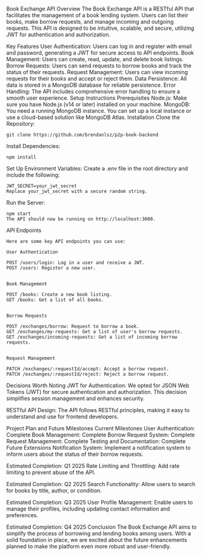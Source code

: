 Book Exchange API
Overview
The Book Exchange API is a RESTful API that facilitates the management of a book lending system. Users can list their books, make borrow requests, and manage incoming and outgoing requests. This API is designed to be intuitive, scalable, and secure, utilizing JWT for authentication and authorization.

Key Features
User Authentication: Users can log in and register with email and password, generating a JWT for secure access to API endpoints.
Book Management: Users can create, read, update, and delete book listings.
Borrow Requests: Users can send requests to borrow books and track the status of their requests.
Request Management: Users can view incoming requests for their books and accept or reject them.
Data Persistence: All data is stored in a MongoDB database for reliable persistence.
Error Handling: The API includes comprehensive error handling to ensure a smooth user experience.
Setup Instructions
Prerequisites
Node.js: Make sure you have Node.js (v14 or later) installed on your machine.
MongoDB: You need a running MongoDB instance. You can set up a local instance or use a cloud-based solution like MongoDB Atlas.
Installation
Clone the Repository:

```
git clone https://github.com/brendanlsz/p2p-book-backend
```

Install Dependencies:
```
npm install
```


Set Up Environment Variables: Create a .env file in the root directory and include the following:
```
JWT_SECRET=your_jwt_secret
Replace your_jwt_secret with a secure random string.
```

Run the Server:

```
npm start
The API should now be running on http://localhost:3000.
```

API Endpoints

```
Here are some key API endpoints you can use:

User Authentication

POST /users/login: Log in a user and receive a JWT.
POST /users: Register a new user.


Book Management

POST /books: Create a new book listing.
GET /books: Get a list of all books.


Borrow Requests

POST /exchanges/borrow: Request to borrow a book.
GET /exchanges/my-requests: Get a list of user's borrow requests.
GET /exchanges/incoming-requests: Get a list of incoming borrow requests.


Request Management

PATCH /exchanges/:requestId/accept: Accept a borrow request.
PATCH /exchanges/:requestId/reject: Reject a borrow request.
```

Decisions Worth Noting
JWT for Authentication: We opted for JSON Web Tokens (JWT) for secure authentication and authorization. This decision simplifies session management and enhances security.

RESTful API Design: The API follows RESTful principles, making it easy to understand and use for frontend developers.

Project Plan and Future Milestones
Current Milestones
User Authentication: Complete
Book Management: Complete
Borrow Request System: Complete
Request Management: Complete
Testing and Documentation: Complete
Future Extensions
Notification System: Implement a notification system to inform users about the status of their borrow requests.

Estimated Completion: Q1 2025
Rate Limiting and Throttling: Add rate limiting to prevent abuse of the API.

Estimated Completion: Q2 2025
Search Functionality: Allow users to search for books by title, author, or condition.

Estimated Completion: Q3 2025
User Profile Management: Enable users to manage their profiles, including updating contact information and preferences.

Estimated Completion: Q4 2025
Conclusion
The Book Exchange API aims to simplify the process of borrowing and lending books among users. With a solid foundation in place, we are excited about the future enhancements planned to make the platform even more robust and user-friendly.